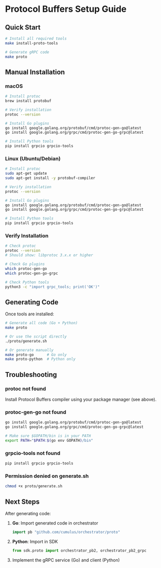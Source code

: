 # Protocol Buffers Setup Guide

## Quick Start

```bash
# Install all required tools
make install-proto-tools

# Generate gRPC code
make proto
```

## Manual Installation

### macOS

```bash
# Install protoc
brew install protobuf

# Verify installation
protoc --version

# Install Go plugins
go install google.golang.org/protobuf/cmd/protoc-gen-go@latest
go install google.golang.org/grpc/cmd/protoc-gen-go-grpc@latest

# Install Python tools
pip install grpcio grpcio-tools
```

### Linux (Ubuntu/Debian)

```bash
# Install protoc
sudo apt-get update
sudo apt-get install -y protobuf-compiler

# Verify installation
protoc --version

# Install Go plugins
go install google.golang.org/protobuf/cmd/protoc-gen-go@latest
go install google.golang.org/grpc/cmd/protoc-gen-go-grpc@latest

# Install Python tools
pip install grpcio grpcio-tools
```

### Verify Installation

```bash
# Check protoc
protoc --version
# Should show: libprotoc 3.x.x or higher

# Check Go plugins
which protoc-gen-go
which protoc-gen-go-grpc

# Check Python tools
python3 -c "import grpc_tools; print('OK')"
```

## Generating Code

Once tools are installed:

```bash
# Generate all code (Go + Python)
make proto

# Or use the script directly
./proto/generate.sh

# Or generate manually
make proto-go      # Go only
make proto-python  # Python only
```

## Troubleshooting

### protoc not found

Install Protocol Buffers compiler using your package manager (see above).

### protoc-gen-go not found

```bash
go install google.golang.org/protobuf/cmd/protoc-gen-go@latest
go install google.golang.org/grpc/cmd/protoc-gen-go-grpc@latest

# Make sure $GOPATH/bin is in your PATH
export PATH="$PATH:$(go env GOPATH)/bin"
```

### grpcio-tools not found

```bash
pip install grpcio grpcio-tools
```

### Permission denied on generate.sh

```bash
chmod +x proto/generate.sh
```

## Next Steps

After generating code:

1. **Go**: Import generated code in orchestrator
   ```go
   import pb "github.com/cumulus/orchestrator/proto"
   ```

2. **Python**: Import in SDK
   ```python
   from sdk.proto import orchestrator_pb2, orchestrator_pb2_grpc
   ```

3. Implement the gRPC service (Go) and client (Python)
